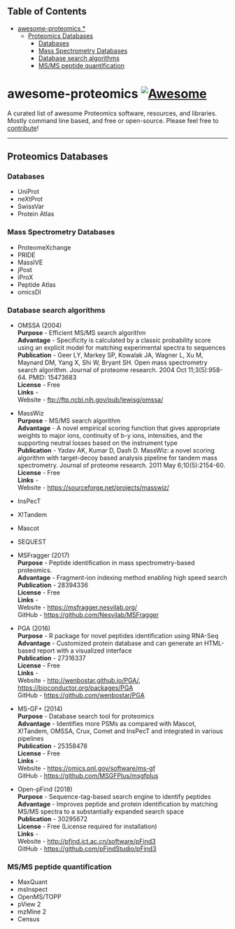 <!-- START doctoc generated TOC please keep comment here to allow auto update -->
<!-- DON'T EDIT THIS SECTION, INSTEAD RE-RUN doctoc TO UPDATE -->
## Table of Contents

- [awesome-proteomics  *](#awesome-proteomics--)
  - [Proteomics Databases](#proteomics-databases)
    - [Databases](#databases)
    - [Mass Spectrometry Databases](#mass-spectrometry-databases)
    - [Database search algorithms](#database-search-algorithms)
    - [MS/MS peptide quantification](#msms-peptide-quantification)

<!-- END doctoc generated TOC please keep comment here to allow auto update -->

# awesome-proteomics  [![Awesome](https://cdn.rawgit.com/sindresorhus/awesome/d7305f38d29fed78fa85652e3a63e154dd8e8829/media/badge.svg)](https://github.com/sindresorhus/awesome)
  
A curated list of awesome Proteomics software, resources, and libraries. Mostly command line based, and free or open-source. Please feel free to [contribute](CONTRIBUTING.md)!   

<!-- START generated TOC please keep comment here to allow auto update -->
<!-- DON'T EDIT THIS SECTION, INSTEAD RE-RUN TOC Generator TO UPDATE -->





<!-- END TOC Generator generated TOC please keep comment here to allow auto update -->

---

## Proteomics Databases

### Databases
* UniProt
* neXtProt
* SwissVar
* Protein Atlas

### Mass Spectrometry Databases
* ProteomeXchange
* PRIDE
* MassIVE
* jPost
* iProX
* Peptide Atlas
* omicsDI


### Database search algorithms
* OMSSA (2004)  
  **Purpose** - Efficient MS/MS search algorithm  
  **Advantage** - Specificity is calculated by a classic probability score using an explicit model for matching experimental spectra to sequences  
  **Publication** - Geer LY, Markey SP, Kowalak JA, Wagner L, Xu M, Maynard DM, Yang X, Shi W, Bryant SH. Open mass spectrometry search algorithm. Journal of proteome research. 2004 Oct 11;3(5):958-64. PMID: 15473683    
  **License** - Free   
  **Links** -   
     Website - ftp://ftp.ncbi.nih.gov/pub/lewisg/omssa/  
  
* MassWiz  
  **Purpose** - MS/MS search algorithm  
  **Advantage** - A novel empirical scoring function that gives appropriate weights to major ions, continuity of b-y ions, intensities, and the supporting neutral losses based on the instrument type  
  **Publication** - Yadav AK, Kumar D, Dash D. MassWiz: a novel scoring algorithm with target-decoy based analysis pipeline for tandem mass spectrometry. Journal of proteome research. 2011 May 6;10(5):2154-60.    
  **License** - Free   
  **Links** -   
     Website - https://sourceforge.net/projects/masswiz/
* InsPecT
* X!Tandem
* Mascot
* SEQUEST
* MSFragger	(2017)  
  **Purpose** - Peptide identification in mass spectrometry-based proteomics.   
  **Advantage** - Fragment-ion indexing method enabling high speed search  
  **Publication** - 28394336  
  **License** - Free  
  **Links** -   
     Website - https://msfragger.nesvilab.org/  
     GitHub - https://github.com/Nesvilab/MSFragger  
      
* PGA	(2016)   
  **Purpose** - R package for novel peptides identification using RNA-Seq  
  **Advantage** - Customized protein database and can generate an HTML-based report with a visualized interface	  
  **Publication** - 27316337  
  **License** - Free  
  **Links** -  
     Website - http://wenbostar.github.io/PGA/, https://bioconductor.org/packages/PGA  
     GitHub - https://github.com/wenbostar/PGA  
     
* MS-GF+ (2014)  
  **Purpose** - Database search tool for proteomics  
  **Advantage** - Identifies more PSMs as compared with Mascot, X!Tandem, OMSSA, Crux, Comet and InsPecT and integrated in various pipelines  
  **Publication** - 25358478  
  **License** - Free  
  **Links** -   
     Website - https://omics.pnl.gov/software/ms-gf  
     GitHub - https://github.com/MSGFPlus/msgfplus  	
     
* Open-pFind (2018)  
  **Purpose** - Sequence-tag-based search engine to identify peptides	  
  **Advantage** - Improves peptide and protein identification by matching MS/MS spectra to a substantially expanded search space  
  **Publication** - 30295672  
  **License** - Free (License required for installation)  
  **Links** -   
     Website - http://pfind.ict.ac.cn/software/pFind3   
     GitHub - https://github.com/pFindStudio/pFind3  			
    
### MS/MS peptide quantification
* MaxQuant
* msInspect
* OpenMS/TOPP
* pView 2
* mzMine 2
* Census


